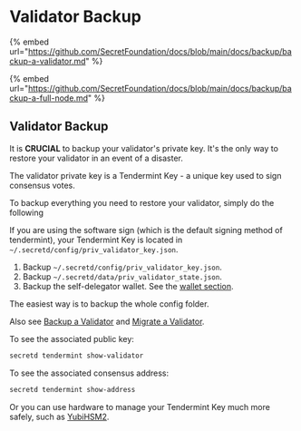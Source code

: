 # Validator Backup

{% embed url="https://github.com/SecretFoundation/docs/blob/main/docs/backup/backup-a-validator.md" %}

{% embed url="https://github.com/SecretFoundation/docs/blob/main/docs/backup/backup-a-full-node.md" %}

## &#x20;<a href="#validator-backup" id="validator-backup"></a>

## Validator Backup <a href="#validator-backup" id="validator-backup"></a>

It is **CRUCIAL** to backup your validator's private key. It's the only way to restore your validator in an event of a disaster.

The validator private key is a Tendermint Key - a unique key used to sign consensus votes.

To backup everything you need to restore your validator, simply do the following

If you are using the software sign (which is the default signing method of tendermint), your Tendermint Key is located in `~/.secretd/config/priv_validator_key.json`.

1. Backup `~/.secretd/config/priv_validator_key.json`.
1. Backup `~/.secretd/data/priv_validator_state.json`.
1. Backup the self-delegator wallet. See the [wallet section](https://docs.scrt.network/backup/backup/wallets).

The easiest way is to backup the whole config folder.

Also see [Backup a Validator](../node-runners/validator-backup.md) and [Migrate a Validator](../node-runners/migrating-a-validator.md).

To see the associated public key:

```bash
secretd tendermint show-validator
```

To see the associated consensus address:

```bash
secretd tendermint show-address
```

Or you can use hardware to manage your Tendermint Key much more safely, such as [YubiHSM2](https://developers.yubico.com/YubiHSM2/).
